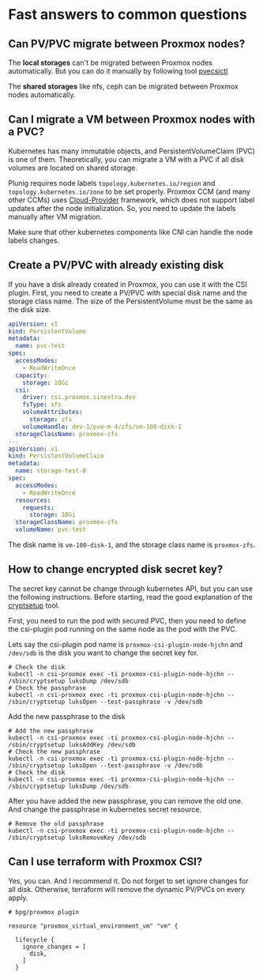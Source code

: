 # Fast answers to common questions

## Can PV/PVC migrate between Proxmox nodes?

The __local storages__ can't be migrated between Proxmox nodes automatically.
But you can do it manually by following tool [pvecsictl](../docs/pvecsictl.md)

The __shared storages__ like nfs, ceph can be migrated between Proxmox nodes automatically.

## Can I migrate a VM between Proxmox nodes with a PVC?

Kubernetes has many immutable objects, and PersistentVolumeClaim (PVC) is one of them.
Theoretically, you can migrate a VM with a PVC if all disk volumes are located on shared storage.

Plunig requires node labels `topology.kubernetes.io/region` and `topology.kubernetes.io/zone` to be set properly.
Proxmox CCM (and many other CCMs) uses [Cloud-Provider](https://github.com/kubernetes/cloud-provider.git) framework, which does not support label updates after the node initialization. So, you need to update the labels manually after VM migration.

Make sure that other kubernetes components like CNI can handle the node labels changes.

## Create a PV/PVC with already existing disk

If you have a disk already created in Proxmox, you can use it with the CSI plugin.
First, you need to create a PV/PVC with special disk name and the storage class name.
The size of the PersistentVolume must be the same as the disk size.

```yaml
apiVersion: v1
kind: PersistentVolume
metadata:
  name: pvc-test
spec:
  accessModes:
    - ReadWriteOnce
  capacity:
    storage: 10Gi
  csi:
    driver: csi.proxmox.sinextra.dev
    fsType: xfs
    volumeAttributes:
      storage: zfs
    volumeHandle: dev-1/pve-m-4/zfs/vm-100-disk-1
  storageClassName: proxmox-zfs
---
apiVersion: v1
kind: PersistentVolumeClaim
metadata:
  name: storage-test-0
spec:
  accessModes:
    - ReadWriteOnce
  resources:
    requests:
      storage: 10Gi
  storageClassName: proxmox-zfs
  volumeName: pvc-test
```

The disk name is `vm-100-disk-1`, and the storage class name is `proxmox-zfs`.

## How to change encrypted disk secret key?

The secret key cannot be change through kubernetes API, but you can use the following instructions.
Before starting, read the good explanation of the [cryptsetup](https://wiki.archlinux.org/title/Dm-crypt/Device_encryption) tool.

First, you need to run the pod with secured PVC, then you need to define the csi-plugin pod running on the same node as the pod with the PVC.

Lets say the csi-plugin pod name is `proxmox-csi-plugin-node-hjchn` and `/dev/sdb` is the disk you want to change the secret key for.

```shell
# Check the disk
kubectl -n csi-proxmox exec -ti proxmox-csi-plugin-node-hjchn -- /sbin/cryptsetup luksDump /dev/sdb
# Check the passphrase
kubectl -n csi-proxmox exec -ti proxmox-csi-plugin-node-hjchn -- /sbin/cryptsetup luksOpen --test-passphrase -v /dev/sdb
```

Add the new passphrase to the disk

```shell
# Add the new passphrase
kubectl -n csi-proxmox exec -ti proxmox-csi-plugin-node-hjchn -- /sbin/cryptsetup luksAddKey /dev/sdb
# Check the new passphrase
kubectl -n csi-proxmox exec -ti proxmox-csi-plugin-node-hjchn -- /sbin/cryptsetup luksOpen --test-passphrase -v /dev/sdb
# Check the disk
kubectl -n csi-proxmox exec -ti proxmox-csi-plugin-node-hjchn -- /sbin/cryptsetup luksDump /dev/sdb
```

After you have added the new passphrase, you can remove the old one.
And change the passphrase in kubernetes secret resource.

```shell
# Remove the old passphrase
kubectl -n csi-proxmox exec -ti proxmox-csi-plugin-node-hjchn -- /sbin/cryptsetup luksRemoveKey /dev/sdb
```

## Can I use terraform with Proxmox CSI?

Yes, you can. And I recommend it.
Do not forget to set ignore changes for all disk. Otherwise, terraform will remove the dynamic PV/PVCs on every apply.

```hcl
# bpg/proxmox plugin

resource "proxmox_virtual_environment_vm" "vm" {

  lifecycle {
    ignore_changes = [
      disk,
    ]
  }
```
